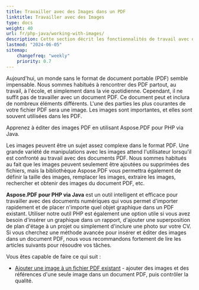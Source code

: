 ```yaml
---
title: Travailler avec des Images dans un PDF 
linktitle: Travailler avec des Images
type: docs
weight: 40
url: fr/php-java/working-with-images/
description: Cette section décrit les fonctionnalités de travail avec des images dans un fichier PDF en utilisant PHP.
lastmod: "2024-06-05"
sitemap:
    changefreq: "weekly"
    priority: 0.7
---
```


Aujourd'hui, un monde sans le format de document portable (PDF) semble impensable. Nous sommes habitués à rencontrer des PDF partout, au travail, à l'école, et simplement dans la vie quotidienne. 
Cependant, il ne suffit pas de travailler avec un document PDF. Ce document peut et inclura de nombreux éléments différents. L'une des parties les plus courantes de votre fichier PDF sera une image. Les images sont importantes, et elles sont souvent utilisées dans les PDF.

Apprenez à éditer des images PDF en utilisant Aspose.PDF pour PHP via Java.

Les images peuvent être un sujet assez complexe dans le format PDF.
 Une grande variété de manipulations avec les images attend l'utilisateur lorsqu'il est confronté au travail avec des documents PDF. Nous sommes habitués au fait que les images peuvent seulement être ajoutées ou supprimées des fichiers, mais la bibliothèque Aspose.PDF vous permettra également de définir la taille des images, remplacer les images, extraire les images, rechercher et obtenir des images du document PDF, etc.

**Aspose.PDF pour PHP via Java** est un outil intelligent et efficace pour travailler avec des documents numériques qui vous permet d'importer rapidement et de placer n'importe quel objet graphique dans un PDF existant. Utiliser notre outil PHP est également une option utile si vous avez besoin d'insérer un graphique dans un rapport, d'ajouter une superposition de plan d'étage à un projet ou simplement d'inclure une photo sur votre CV. Si vous cherchez une méthode avancée pour insérer et éditer des images dans un document PDF, nous vous recommandons fortement de
lire les articles suivants pour résoudre vos tâches.

Vous êtes capable de faire ce qui suit :

- [Ajouter une image à un fichier PDF existant](/pdf/php-java/add-image-to-existing-pdf-file/) - ajouter des images et des références d'une seule image dans un document PDF, puis contrôler la qualité.